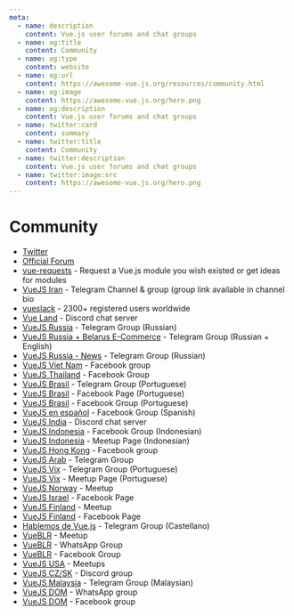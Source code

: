 ```yaml
---
meta:
  - name: description
    content: Vue.js user forums and chat groups
  - name: og:title
    content: Community
  - name: og:type
    content: website
  - name: og:url
    content: https://awesome-vue.js.org/resources/community.html
  - name: og:image
    content: https://awesome-vue.js.org/hero.png
  - name: og:description
    content: Vue.js user forums and chat groups
  - name: twitter:card
    content: summary
  - name: twitter:title
    content: Community
  - name: twitter:description
    content: Vue.js user forums and chat groups
  - name: twitter:image:src
    content: https://awesome-vue.js.org/hero.png
---
```


# Community

- [Twitter](https://twitter.com/vuejs)
- [Official Forum](https://forum.vuejs.org/)
- [vue-requests](https://github.com/vuejs/vue-requests) - Request a Vue.js module you wish existed or get ideas for modules
- [VueJS Iran](https://telegram.me/vue_js) - Telegram Channel & group (group link available in channel bio
- [vueslack](https://vueslack.slack.com/) - 2300+ registered users worldwide
- [Vue Land](https://vue-land.js.org/) - Discord chat server
- [VueJS Russia](https://t.me/vuejs_ru) - Telegram Group (Russian)
- [VueJS Russia + Belarus E-Commerce](https://t.me/vue_commerce) - Telegram Group (Russian + English)
- [VueJS Russia - News](https://t.me/vue_russia) - Telegram Group (Russian)
- [VueJS Viet Nam](https://www.facebook.com/groups/vuejsvietnam/) - Facebook group
- [VueJS Thailand](https://www.facebook.com/groups/VuejsThailand/) - Facebook Group
- [VueJS Brasil](https://t.me/vuejsbrasil) - Telegram Group (Portuguese)
- [VueJS Brasil](https://www.facebook.com/vuejsbrasil/) - Facebook Page (Portuguese)
- [VueJS Brasil](https://www.facebook.com/groups/vuejsbr/) - Facebook Group (Portuguese)
- [VueJS en español](https://www.facebook.com/groups/vue.es/) - Facebook Group (Spanish)
- [VueJS India](https://goo.gl/mYXKUv) - Discord chat server
- [VueJS Indonesia](https://www.facebook.com/groups/1675298779418239/) - Facebook Group (Indonesian)
- [VueJS Indonesia](https://www.meetup.com/Vuejs-Indonesia/) - Meetup Page (Indonesian)
- [VueJS Hong Kong](https://www.facebook.com/groups/887185518120024) - Facebook group
- [VueJS Arab](https://t.me/vuejsarab) - Telegram Group
- [VueJS Vix](https://t.me/vuejsvix) - Telegram Group (Portuguese)
- [VueJS Vix](https://www.meetup.com/pt-BR/Vue-js-in-Vix/) - Meetup Page (Portuguese)
- [VueJS Norway](https://www.meetup.com/VueJS-Oslo/) - Meetup
- [VueJS Israel](https://www.facebook.com/officalVuejsIsrael/) - Facebook Page
- [VueJS Finland](https://www.meetup.com/vuejs-finland/) - Meetup
- [VueJS Finland](https://www.facebook.com/vuejsfinland/) - Facebook Page
- [Hablemos de Vue.js](https://t.me/vuejsEs) - Telegram Group (Castellano)
- [VueBLR](https://www.meetup.com/vue-bangalore/) - Meetup
- [VueBLR](http://bit.ly/vueblr-whatsapp) - WhatsApp Group
- [VueBLR](https://www.facebook.com/groups/vue.blr/) - Facebook Group
- [VueJS USA](https://events.vuejs.org/meetups/#united-states) - Meetups
- [VueJS CZ/SK](https://discord.gg/mDr2z8V) - Discord group
- [VueJS Malaysia](https://t.me/vueMalaysia) - Telegram Group (Malaysian)
- [VueJS DOM](https://chat.whatsapp.com/L5rFQpme22IHmmyOMI1MWA) - WhatsApp group
- [VueJS DOM](https://www.facebook.com/groups/2022974857757366/) - Facebook group
